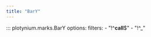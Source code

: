 ```yaml
---
title: "BarY"
---
```


::: plotynium.marks.BarY
    options:
        filters:
            - "!^__call__$"
            - "!^_"

